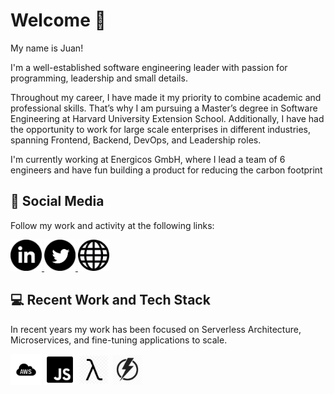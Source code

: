 # Welcome 👋

My name is Juan!

I'm a well-established software engineering leader with passion for programming, leadership and small details.

Throughout my career, I have made it my priority to combine academic and professional skills. That’s why I am pursuing a Master’s degree in Software Engineering at Harvard University Extension School. Additionally, I have had the opportunity to work for large scale enterprises in different industries, spanning Frontend, Backend, DevOps, and Leadership roles.

I'm currently working at Energicos GmbH, where I lead a team of 6 engineers and have fun building a product for reducing the carbon footprint

## 🚀 Social Media

Follow my work and activity at the following links:

<a href="https://www.linkedin.com/in/jprivillaso/">
  <img width="50" height="50" src="https://raw.githubusercontent.com/jprivillaso/jprivillaso/master/images/social_linkedin.png">
</a>
<a href="https://www.twitter.com/jprivillaso/">
  <img width="50" height="50" src="https://raw.githubusercontent.com/jprivillaso/jprivillaso/master/images/social_twitter.png">
</a>
<a href="https://www.juanrivillas.com">
  <img width="50" height="50" src="https://raw.githubusercontent.com/jprivillaso/jprivillaso/master/images/social_website.jpg">
</a>

## 💻 Recent Work and Tech Stack

In recent years my work has been focused on Serverless Architecture, Microservices, and fine-tuning applications to scale.

<img width="50" height="50" src="https://raw.githubusercontent.com/jprivillaso/jprivillaso/master/images/icon_aws.png">
<img width="50" height="50" src="https://raw.githubusercontent.com/jprivillaso/jprivillaso/master/images/icon_js.png">
<img width="50" height="50" src="https://raw.githubusercontent.com/jprivillaso/jprivillaso/master/images/icon_lambda.png">
<img width="50" height="50" src="https://raw.githubusercontent.com/jprivillaso/jprivillaso/master/images/icon_serverless.png">